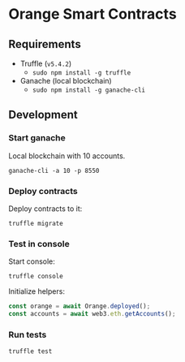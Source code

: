 # Orange Smart Contracts

## Requirements

 - Truffle (`v5.4.2`)
    - `sudo npm install -g truffle`
 - Ganache (local blockchain)
    - `sudo npm install -g ganache-cli`

## Development

### Start ganache

Local blockchain with 10 accounts.

```
ganache-cli -a 10 -p 8550
```

### Deploy contracts

Deploy contracts to it:
```
truffle migrate
```

### Test in console

Start console:
```
truffle console
```

Initialize helpers:
```js
const orange = await Orange.deployed();
const accounts = await web3.eth.getAccounts();
```

### Run tests

```
truffle test
```